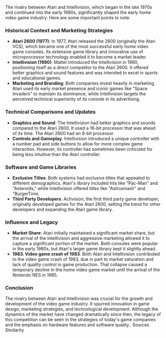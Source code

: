 The rivalry between Atari and Intellivision, which began in the late 1970s and continued into the early 1980s, significantly shaped the early home video game industry. Here are some important points to note:
### Historical Context and Marketing Strategies
- **Atari 2600 (1977)**: In 1977, Atari released the 2600 (originally the Atari VCS), which became one of the most successful early home video game consoles. Its extensive game library and innovative use of microprocessor technology enabled it to become a market leader.
- **Intellivision (1980)**: Mattel introduced the Intellivision in 1980, positioning itself as a direct competitor to the Atari 2600. It offered better graphics and sound features and was intended to excel in sports and educational games.
- **Marketing and Branding**: Both companies invest heavily in marketing. Atari used its early market presence and iconic games like "Space Invaders" to maintain its dominance, while Intellivision targets the perceived technical superiority of its console in its advertising.
### Technical Comparisons and Updates
- **Graphics and Sound**: The Intellivision had better graphics and sounds compared to the Atari 2600. It used a 16-bit processor that was ahead of its time. The Atari 2600 had an 8-bit processor.
- **Controls and Gameplay**: Intellivision introduced a unique controller with a number pad and side buttons to allow for more complex game interaction. However, its controller has sometimes been criticized for being less intuitive than the Atari controller.
### Software and Game Libraries
- **Exclusive Titles**: Both systems had exclusive titles that appealed to different demographics. Atari's library included hits like "Pac-Man" and "Asteroids," while Intellivision offered titles like "Astrosmash" and "BurgerTime.
- **Third Party Developers**: Activision, the first third party game developer, originally developed games for the Atari 2600, setting the trend for other developers and expanding the Atari game library.
### Influence and Legacy
- **Market Share**: Atari initially maintained a significant market share, but the arrival of the Intellivision and aggressive marketing allowed it to capture a significant portion of the market. Both consoles were popular in the early 1980s, but Atari's larger game library kept it slightly ahead.
- **1983. Video game crash of 1983**: Both Atari and Intellivision contributed to the video game crash of 1983, due in part to market saturation and lack of quality control in game production. That collapse caused a temporary decline in the home video game market until the arrival of the Nintendo NES in 1985.
### Conclusion
The rivalry between Atari and Intellivision was crucial for the growth and development of the video game industry. It spurred innovation in game design, marketing strategies, and technological development. Although the dynamics of the market have changed dramatically since then, the legacy of this competition can be seen in the strategies of today's game companies and the emphasis on hardware features and software quality..
Sources	Similarity
